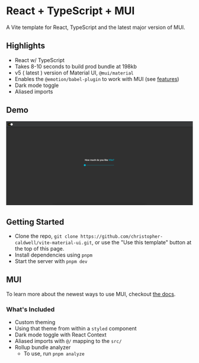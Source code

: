 # React + TypeScript + MUI

A Vite template for React, TypeScript and the latest major version of MUI.

## Highlights

- React w/ TypeScript
- Takes 8-10 seconds to build prod bundle at 198kb
- v5 ( latest ) version of Material UI, `@mui/material`
- Enables the `@emotion/babel-plugin` to work with MUI (see [features](https://github.com/emotion-js/emotion/tree/main/packages/babel-plugin#features))
- Dark mode toggle
- Aliased imports

## Demo

<img src='./screen-shots/demo.png' />

## Getting Started

- Clone the repo, `git clone https://github.com/christopher-caldwell/vite-material-ui.git`, or use the "Use this template" button at the top of this page.
- Install dependencies using `pnpm`
- Start the server with `pnpm dev`

## MUI

To learn more about the newest ways to use MUI, checkout [the docs](https://mui.com/getting-started/usage/).

### What's Included

- Custom theming
- Using that theme from within a `styled` component
- Dark mode toggle with React Context
- Aliased imports with `@/` mapping to the `src/`
- Rollup bundle analyzer
  - To use, run `pnpm analyze`